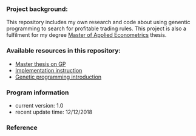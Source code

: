 ### Project background: 

This repository includes my own research and code about using genentic programming to search for profitable trading rules. 
This project is also a fulfilment for my degree [Master of Applied Econometrics](https://handbook.unimelb.edu.au/2018/courses/mc-appecon) thesis. 

### Available resources in this repository:

* [Master thesis on GP](https://github.com/ZelinC/Trading-rule-searching-Genetic-Programming-two-phase-searching-methodology/blob/master/Effective-searching-for-profitable-forex-trading-rules-via-genetic-programming-a-new-two-phase-searching-methodology.pdf)
* [Implementation instruction](https://github.com/ZelinC/Trading-rule-searching-Genetic-Programming-two-phase-searching-methodology/wiki/Implementation-Instruction)
* [Genetic programming introduction](https://github.com/ZelinC/Trading-rule-searching-Genetic-Programming-two-phase-searching-methodology/wiki)


### Program information
* current version: 1.0
* recent update time: 12/12/2018


### Reference
